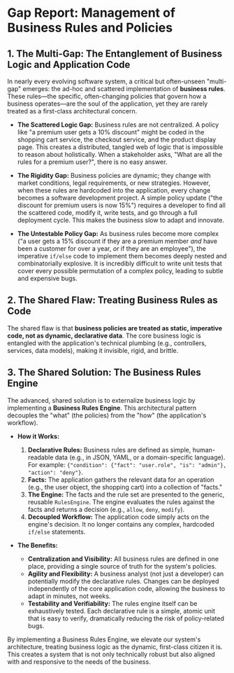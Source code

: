 # Gap Report: Management of Business Rules and Policies

## 1. The Multi-Gap: The Entanglement of Business Logic and Application Code

In nearly every evolving software system, a critical but often-unseen "multi-gap" emerges: the ad-hoc and scattered implementation of **business rules**. These rules—the specific, often-changing policies that govern how a business operates—are the soul of the application, yet they are rarely treated as a first-class architectural concern.

-   **The Scattered Logic Gap:** Business rules are not centralized. A policy like "a premium user gets a 10% discount" might be coded in the shopping cart service, the checkout service, and the product display page. This creates a distributed, tangled web of logic that is impossible to reason about holistically. When a stakeholder asks, "What are all the rules for a premium user?", there is no easy answer.

-   **The Rigidity Gap:** Business policies are dynamic; they change with market conditions, legal requirements, or new strategies. However, when these rules are hardcoded into the application, every change becomes a software development project. A simple policy update ("the discount for premium users is now 15%") requires a developer to find all the scattered code, modify it, write tests, and go through a full deployment cycle. This makes the business slow to adapt and innovate.

-   **The Untestable Policy Gap:** As business rules become more complex ("a user gets a 15% discount if they are a premium member *and* have been a customer for over a year, *or* if they are an employee"), the imperative `if/else` code to implement them becomes deeply nested and combinatorially explosive. It is incredibly difficult to write unit tests that cover every possible permutation of a complex policy, leading to subtle and expensive bugs.

## 2. The Shared Flaw: Treating Business Rules as Code

The shared flaw is that **business policies are treated as static, imperative code, not as dynamic, declarative data**. The core business logic is entangled with the application's technical plumbing (e.g., controllers, services, data models), making it invisible, rigid, and brittle.

## 3. The Shared Solution: The Business Rules Engine

The advanced, shared solution is to externalize business logic by implementing a **Business Rules Engine**. This architectural pattern decouples the "what" (the policies) from the "how" (the application's workflow).

-   **How it Works:**
    1.  **Declarative Rules:** Business rules are defined as simple, human-readable data (e.g., in JSON, YAML, or a domain-specific language). For example: `{"condition": {"fact": "user.role", "is": "admin"}, "action": "deny"}`.
    2.  **Facts:** The application gathers the relevant data for an operation (e.g., the user object, the shopping cart) into a collection of "facts."
    3.  **The Engine:** The facts and the rule set are presented to the generic, reusable `RulesEngine`. The engine evaluates the rules against the facts and returns a decision (e.g., `allow`, `deny`, `modify`).
    4.  **Decoupled Workflow:** The application code simply acts on the engine's decision. It no longer contains any complex, hardcoded `if/else` statements.

-   **The Benefits:**
    -   **Centralization and Visibility:** All business rules are defined in one place, providing a single source of truth for the system's policies.
    -   **Agility and Flexibility:** A business analyst (not just a developer) can potentially modify the declarative rules. Changes can be deployed independently of the core application code, allowing the business to adapt in minutes, not weeks.
    -   **Testability and Verifiability:** The rules engine itself can be exhaustively tested. Each declarative rule is a simple, atomic unit that is easy to verify, dramatically reducing the risk of policy-related bugs.

By implementing a Business Rules Engine, we elevate our system's architecture, treating business logic as the dynamic, first-class citizen it is. This creates a system that is not only technically robust but also aligned with and responsive to the needs of the business.
